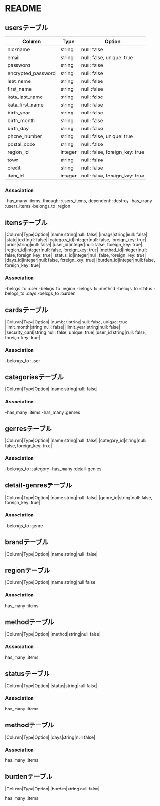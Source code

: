 # README

## usersテーブル
|Column|Type|Option|
|------|----|------|
|nickname|string|null: false|
|email|string|null: false, unique: true|
|password|string|null: false|
|encrypted_password|string|null: false|
|last_name|string|null: false|
|first_name|string|null :false|
|kata_last_name|string|null: false|
|kata_first_name|string|null: false|
|birth_year|string|null: false|
|birth_month|string|null: false|
|birth_day|string|null: false|
|phone_number|string|null: false, unique: true|
|postal_code|string|null: false|
|region_id|integer|null: false, foreign_key: true|
|town|string|null: false|
|credit|string|null: false|
|item_id|integer|null: false, foreign_key: true|

### Association
-has_many :items, through: :users_items, dependent: :destroy
-has_many :users_items
-belongs_to :region

## itemsテーブル
|Column|Type|Option|
|name|string|null: false|
|image|string|null: false|
|state|text|null: false|
|categoty_id|integer|null: false, foreign_key: true|
|price|string|null: false|
|user_id|integer|null: false, foreign_key: true|
|region_id|integer|null: false, foreign_key: true|
|method_id|integer|null: false, foreign_key: true|
|status_id|integer|null: false, foreign_key: true|
|days_id|integer|null: false, foreign_key: true|
|burden_id|integer|null: false, foreign_key: true|



### Association

-belogs_to :user
-belogs_to :region
-belogs_to :method
-belogs_to :status
-belogs_to :days
-belogs_to :burden

## cardsテーブル
|Column|Type|Option|
|number|string|null: false, unique: true|
|limit_month|string|null: false|
|limit_year|string|null: false|
|security_card|string|null: false, unique: true|
|user_id|string|null: false, foreign_key: true|

### Association

-belongs_to :user

## categoriesテーブル
|Column|Type|Option|
|name|string|null: false|

### Association

-has_many :items
-has_many :genres

## genresテーブル
|Column|Type|Option|
|name|string|null :false|
|category_id|string|null: false, foreign_key: true|

### Association

-belongs_to :category
-has_many :detail-genres

## detail-genresテーブル
|Column|Type|Option|
|name|string|null :false|
|genre_id|string|null: false, foreign_key: true|

### Association

-belongs_to :genre

## brandテーブル
|Column|Type|Option|
|name|string|null :false|

## regionテーブル
|Column|Type|Option|
|name|string|null false|

### Association

has_many :items

## methodテーブル
|Column|Type|Option|
|method|string|null false|

### Association

has_many :items

## statusテーブル
|Column|Type|Option|
|status|string|null false|

### Association

has_many :items

## methodテーブル
|Column|Type|Option|
|days|string|null false|

### Association

has_many :items

## burdenテーブル
|Column|Type|Option|
|burden|string|null false|

has_many :items




















